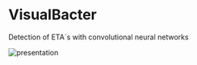 # VisualBacter
Detection of ETA´s with convolutional neural networks

![presentation](https://github.com/georgegiosue/visualbacter-web/blob/master/.github/images/presentation.png?raw=true)


